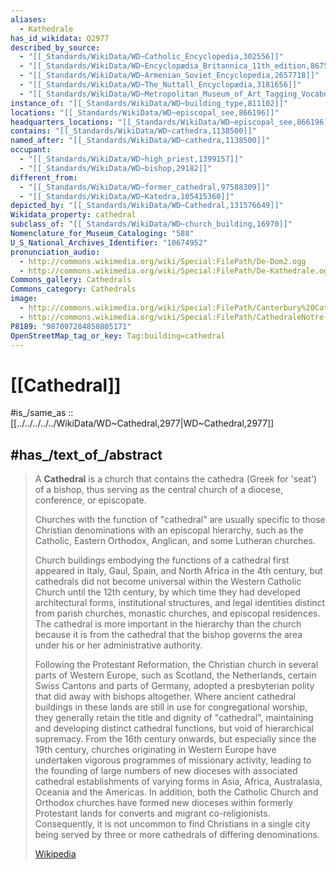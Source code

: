 ```yaml
---
aliases:
  - Kathedrale
has_id_wikidata: Q2977
described_by_source:
  - "[[_Standards/WikiData/WD~Catholic_Encyclopedia,302556]]"
  - "[[_Standards/WikiData/WD~Encyclopædia_Britannica_11th_edition,867541]]"
  - "[[_Standards/WikiData/WD~Armenian_Soviet_Encyclopedia,2657718]]"
  - "[[_Standards/WikiData/WD~The_Nuttall_Encyclopædia,3181656]]"
  - "[[_Standards/WikiData/WD~Metropolitan_Museum_of_Art_Tagging_Vocabulary,106727050]]"
instance_of: "[[_Standards/WikiData/WD~building_type,811102]]"
locations: "[[_Standards/WikiData/WD~episcopal_see,866196]]"
headquarters_locations: "[[_Standards/WikiData/WD~episcopal_see,866196]]"
contains: "[[_Standards/WikiData/WD~cathedra,1138500]]"
named_after: "[[_Standards/WikiData/WD~cathedra,1138500]]"
occupant:
  - "[[_Standards/WikiData/WD~high_priest,1399157]]"
  - "[[_Standards/WikiData/WD~bishop,29182]]"
different_from:
  - "[[_Standards/WikiData/WD~former_cathedral,97588309]]"
  - "[[_Standards/WikiData/WD~Katedra,105415360]]"
depicted_by: "[[_Standards/WikiData/WD~Cathedral,131576649]]"
Wikidata_property: cathedral
subclass_of: "[[_Standards/WikiData/WD~church_building,16970]]"
Nomenclature_for_Museum_Cataloging: "588"
U_S_National_Archives_Identifier: "10674952"
pronunciation_audio:
  - http://commons.wikimedia.org/wiki/Special:FilePath/De-Dom2.ogg
  - http://commons.wikimedia.org/wiki/Special:FilePath/De-Kathedrale.ogg
Commons_gallery: Cathedrals
Commons_category: Cathedrals
image:
  - http://commons.wikimedia.org/wiki/Special:FilePath/Canterbury%20Cathedral%20-%20Portal%20Nave%20Cross-spire.jpeg
  - http://commons.wikimedia.org/wiki/Special:FilePath/CathedraleNotre-DameDeParis.jpg
P8189: "987007284850805171"
OpenStreetMap_tag_or_key: Tag:building=cathedral
---
```


# [[Cathedral]] 

#is_/same_as :: [[../../../../../WikiData/WD~Cathedral,2977|WD~Cathedral,2977]] 

## #has_/text_of_/abstract 

> A **Cathedral** is a church that contains the cathedra (Greek for 'seat') of a bishop, 
> thus serving as the central church of a diocese, conference, or episcopate. 
> 
> Churches with the function of "cathedral" are 
> usually specific to those Christian denominations with an episcopal hierarchy, 
> such as the Catholic, Eastern Orthodox, Anglican, and some Lutheran churches. 
> 
> Church buildings embodying the functions of a cathedral first appeared in Italy, Gaul, Spain, and North Africa in the 4th century, but cathedrals did not become universal within the Western Catholic Church until the 12th century, by which time they had developed architectural forms, institutional structures, and legal identities distinct from parish churches, monastic churches, and episcopal residences. The cathedral is more important in the hierarchy than the church because it is from the cathedral that the bishop governs the area under his or her administrative authority.
>
> Following the Protestant Reformation, the Christian church in several parts of Western Europe, such as Scotland, the Netherlands, certain Swiss Cantons and parts of Germany, adopted a presbyterian polity that did away with bishops altogether. Where ancient cathedral buildings in these lands are still in use for congregational worship, they generally retain the title and dignity of "cathedral", maintaining and developing distinct cathedral functions, but void of hierarchical supremacy. From the 16th century onwards, but especially since the 19th century, churches originating in Western Europe have undertaken vigorous programmes of missionary activity, leading to the founding of large numbers of new dioceses with associated cathedral establishments of varying forms in Asia, Africa, Australasia, Oceania and the Americas. In addition, both the Catholic Church and Orthodox churches have formed new dioceses within formerly Protestant lands for converts and migrant co-religionists. Consequently, it is not uncommon to find Christians in a single city being served by three or more cathedrals of differing denominations.
>
> [Wikipedia](https://en.wikipedia.org/wiki/Cathedral) 


